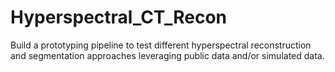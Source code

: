 # Hyperspectral_CT_Recon
Build a prototyping pipeline to test different hyperspectral reconstruction and segmentation approaches leveraging public data and/or simulated data. 
